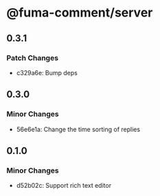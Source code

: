 # @fuma-comment/server

## 0.3.1

### Patch Changes

- c329a6e: Bump deps

## 0.3.0

### Minor Changes

- 56e6e1a: Change the time sorting of replies

## 0.1.0

### Minor Changes

- d52b02c: Support rich text editor

